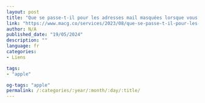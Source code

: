 ```yaml
---
layout: post
title: "Que se passe-t-il pour les adresses mail masquées lorsque vous résiliez icloud+ ?"
link: "https://www.macg.co/services/2023/08/que-se-passe-t-il-pour-les-adresses-mail-masquees-lorsque-vous-resiliez-icloud-138689"
author: N/A
published_date: "19/05/2024"
description: ""
language: fr
categories:
- Liens

tags:
- "apple"

og-tags: "apple"
permalink: /:categories/:year/:month/:day/:title/
---
```

